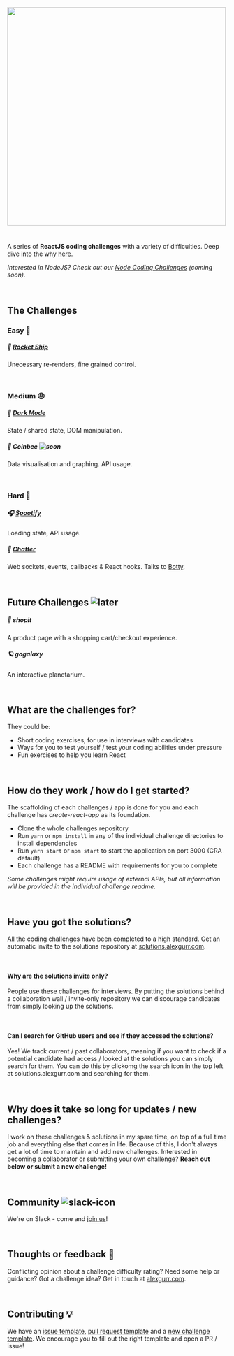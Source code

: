 <img src="https://puu.sh/HyrmV/95c458d9d9.png" width=500 />

#
A series of **ReactJS coding challenges** with a variety of difficulties. Deep dive into the why [here](https://dev.to/alexgurr/react-coding-challenges-for-interviews-beginners-1hlk).

*Interested in NodeJS? Check out our [Node Coding Challenges](https://github.com/alexgurr/node-coding-challenges) (coming soon).*

&nbsp;
## The Challenges
### Easy 🙂
##### 🚀 [Rocket Ship](https://github.com/alexgurr/react-coding-challenges/tree/master/rocket-ship)
Unecessary re-renders, fine grained control.

&nbsp;
### Medium 😐
##### 🌙 [Dark Mode](https://github.com/alexgurr/react-coding-challenges/tree/master/dark-mode)
State / shared state, DOM manipulation.

##### 🐝 Coinbee ![soon](https://badgen.net/badge/status/coming%20soon/green?icon=)
Data visualisation and graphing. API usage.

&nbsp;
### Hard 😬
##### 🎧 [Spootify](https://github.com/alexgurr/react-coding-challenges/tree/master/spootify)
Loading state, API usage.

##### 🤖 [Chatter](https://github.com/alexgurr/react-coding-challenges/tree/master/chatter)
Web sockets, events, callbacks & React hooks. Talks to [Botty](https://github.com/alexgurr/botty).

&nbsp;
## Future Challenges ![later](https://badgen.net/badge/status/coming%20later/yellow?icon=)
##### 🛒 shopit
A product page with a shopping cart/checkout experience.

##### 🪐 gogalaxy
An interactive planetarium.

&nbsp;
## What are the challenges for?
They could be:
- Short coding exercises, for use in interviews with candidates
- Ways for you to test yourself / test your coding abilities under pressure
- Fun exercises to help you learn React 

&nbsp;
## How do they work / how do I get started?
The scaffolding of each challenges / app is done for you and each challenge has *create-react-app* as its foundation.

- Clone the whole challenges repository
- Run `yarn` or `npm install` in any of the individual challenge directories to install dependencies
- Run `yarn start` or `npm start` to start the application on port 3000 (CRA default)
- Each challenge has a README with requirements for you to complete

*Some challenges might require usage of external APIs, but all information will be provided in the individual challenge readme.*

&nbsp;
## Have you got the solutions?
All the coding challenges have been completed to a high standard. Get an automatic invite to the solutions repository at [solutions.alexgurr.com](https://www.solutions.alexgurr.com).

&nbsp;
#### Why are the solutions invite only?
People use these challenges for interviews. By putting the solutions behind a collaboration wall / invite-only repository we can discourage candidates from simply looking up the solutions.

&nbsp;
#### Can I search for GitHub users and see if they accessed the solutions?
Yes! We track current / past collaborators, meaning if you want to check if a potential candidate had access / looked at the solutions you can simply search for them. You can do this by clickomg the search icon in the top left at solutions.alexgurr.com and searching for them. 

&nbsp;
## Why does it take so long for updates / new challenges?
I work on these challenges & solutions in my spare time, on top of a full time job and everything else that comes in life. Because of this, I don't always get a lot of time to maintain and add new challenges. Interested in becoming a collaborator or submitting your own challenge? **Reach out below or submit a new challenge!**

&nbsp;
## Community ![slack-icon](https://puu.sh/Hse6N/da4145b9e1.png)
We're on Slack - come and [join us](https://join.slack.com/t/reactcodingch-ywm3888/shared_invite/zt-o5ns0i1x-nUW_obRlBOAh2muJITqX~g)!

&nbsp;
## Thoughts or feedback 💬
Conflicting opinion about a challenge difficulty rating? Need some help or guidance? Got a challenge idea? Get in touch at [alexgurr.com](https://www.alexgurr.com).

&nbsp;
## Contributing 💡
We have an [issue template](https://github.com/alexgurr/react-coding-challenges/blob/master/issue_template.md), [pull request template](https://github.com/alexgurr/react-coding-challenges/blob/master/pull_request_template.md) and a [new challenge template](https://github.com/alexgurr/react-coding-challenges/blob/master/new_challenge_template.md). We encourage you to fill out the right template and open a PR / issue!
